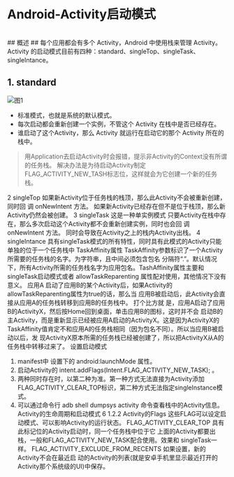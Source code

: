 # Android-Activity启动模式 #
<br>
## 概述 ##
每个应用都会有多个 Activity，Android 中使用栈来管理 Activity。 Activity 的启动模式目前有四种：standard、singleTop、singleTask、singleIntance。


## 1. standard ##
![图1][1]

- 标准模式，也就是系统的默认模式。
- 每次启动都会重新创建一个实例，不管这个 Activity 在栈中是否已经存在。
- 谁启动了这个Activity，那么 Activity 就运行在启动它的那个 Activity 所在的栈中。

> 用Application去启动Activity时会报错，提示非Activity的Context没有所谓的任务栈。
> 解决办法是为待启动Activity制定FLAG_ACTIVITY_NEW_TASH标志位，这样就会为它创建一个新的任务栈。

2 singleTop
如果新Activity位于任务栈的栈顶，那么此Activity不会被重新创建，同时回
调 onNewIntent 方法。
如果新Activity已经存在但不是位于栈顶，那么新Activity仍然会被创建。
3 singleTask
这是一种单实例模式
只要Activity在栈中存在，那么多次启动这个Activity都不会重新创建实例，同时也会回
调 onNewIntent 方法。
同时会导致在Activity之上的栈内Activity出栈。
4 singleIntance
具有singleTask模式的所有特性，同时具有此模式的Activity只能单独的位于一个任务栈中
TaskAffinity属性
TaskAffinity参数标识了一个Activity所需要的任务栈的名字。为字符串，且中间必须包含包名
分隔符“.”。默认情况下，所有Activity所需的任务栈名字为应用包名。TashAffinity属性主要和
singleTask启动模式或者 allowTaskReparenting 属性配对使用，其他情况下没有意义。 应用A
启动了应用B的某个Activity后，如果Activity的allowTaskReparenting属性为true的话，那么当
应用B被启动后，此Activity会直接从应用A的任务栈转移到应用B的任务栈中。 打个比方就
是，应用A启动了应用B的ActivityX，然后按Home回到桌面，单击应用B的图标，这时并不会
启动B的主Activity，而是重新显示已经被应用A启动的ActivityX。这是因为ActivityX的
TaskAffinity值肯定不和应用A的任务栈相同（因为包名不同）。所以当应用B被启动以后，发
现ActivityX原本所需的任务栈已经被创建了，所以把ActivityX从A的任务栈中转移过来了。
设置启动模式
1. manifest中 设置下的 android:launchMode 属性。
2. 启动Activity的 intent.addFlags(Intent.FLAG_ACTIVITY_NEW_TASK); 。
3. 两种同时存在时，以第二种为准。第一种方式无法直接为Activity添加
FLAG_ACTIVITY_CLEAR_TOP标识，第二种方式无法指定singleInstance模式。
4. 可以通过命令行 adb shell dumpsys activity 命令查看栈中的Activity信息。
Activity的生命周期和启动模式
6
1.2.2 Activity的Flags
这些FLAG可以设定启动模式、可以影响Activity的运行状态。
FLAG_ACTIVITY_CLEAR_TOP 具有此标记位的Activity启动时，同一个任务栈中位于它
上面的Activity都要出栈，一般和FLAG_ACTIVITY_NEW_TASK配合使用。效果和
singleTask一样。
FLAG_ACTIVITY_EXCLUDE_FROM_RECENTS 如果设置，新的Activity不会在最近启
动的Activity的列表(就是安卓手机里显示最近打开的Activity那个系统级的UI)中保存。




[1]:https://github.com/jeanboydev/Android-ReadTheFuckingSourceCode/blob/master/resources/images/android_task_launch_modes/01.jpg
[2]:https://github.com/jeanboydev/Android-ReadTheFuckingSourceCode/blob/master/resources/images/android_task_launch_modes/02.jpg
[3]:https://github.com/jeanboydev/Android-ReadTheFuckingSourceCode/blob/master/resources/images/android_task_launch_modes/03.jpg
[4]:https://github.com/jeanboydev/Android-ReadTheFuckingSourceCode/blob/master/resources/images/android_task_launch_modes/04.jpg